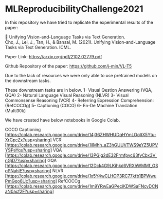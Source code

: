# MLReproducibilityChallenge2021

In this repository we have tried to replicate the experimental results of the paper:

📄 Unifying Vision-and-Language Tasks via Text Generation.  
Cho, J., Lei, J., Tan, H., & Bansal, M. (2021). Unifying Vision-and-Language Tasks via Text Generation. ICML.

Paper Link: https://arxiv.org/pdf/2102.02779.pdf

Github Repository of the paper: https://github.com/j-min/VL-T5

Due to the lack of resources we were only able to use pretrained models on the downstream tasks.

These downstream tasks are in below.
1- Visual Qestion Answering (VQA, GQA)
2- Natural Language Visual Reasoning (NLVR)
3- Visual Commonsense Reasoning (VCR)
4- Referring Expression Comprehension: (RefCOCOg)
5- Captioning (COCO)
6- En-De Machine Translation (Multi30k)

We have created have below notebooks in Google Colab.

COCO Captioning [https://colab.research.google.com/drive/14j36ZHWHUDqHYmLOoltX5Ytu-XrCpcZx?usp=sharing]
VCR  [https://colab.research.google.com/drive/1iIMhh_aZ3hGUUVTWS9eYZ5UPVYSPeYqs?usp=sharing]
VQA [https://colab.research.google.com/drive/13PGig2dE32Frmfpyc63fyCbx3V_nGjD7?usp=sharing]
GQA [https://colab.research.google.com/drive/12Dck4G9LKihkd6VRXhWMMf_GSqPNahIE?usp=sharing]
NLVR [https://colab.research.google.com/drive/1x5Y4wCLHOP3RC77kfb1BPWwuPmGqo6Uc?usp=sharing]
RefCOCOg [https://colab.research.google.com/drive/1m9YRwEaGPeciKDWSaFNcvDCNaN0acf2F?usp=sharing]
